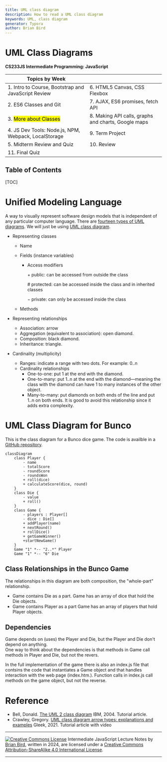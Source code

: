 ```yaml
---
title: UML class diagram
description: How to read a UML class diagram
keywords: UML, class diagram
generator: Typora
author: Brian Bird
---
```


<h1>UML Class Diagrams</h1>

**CS233JS Intermediate Programming: JavaScript**

| Topics by Week                                       |                                                     |
| ---------------------------------------------------- | --------------------------------------------------- |
| 1. Intro to Course, Bootstrap and JavaScript Review  | 6. HTML5 Canvas, CSS Flexbox                        |
| 2. ES6 Classes and Git                               | 7. AJAX, ES6 promises, fetch API                    |
| 3. <mark>More about Classes</mark>                   | 8. Making API calls, graphs and charts, Google maps |
| 4. JS Dev Tools: Node.js, NPM, Webpack, LocalStorage | 9. Term Project                                     |
| 5. Midterm Review and Quiz                           | 10. Review                                          |
| 11. Final Quiz                                       |                                                     |



<h2>Table of Contents</h2>

[TOC]

# Unified Modeling Language

A way to visually represent software design models that is independent of any particular computer language. There are [fourteen types of UML diagrams](https://creately.com/blog/diagrams/uml-diagram-types-examples/). We will just be using [UML class diagram](https://en.wikipedia.org/wiki/Class_diagram).

- Representing classes

  - Name

  - Fields (instance variables)

    - Access modifiers

      &plus; public: can be accessed from outside the class

      &num; protected: can be accessed inside the class and in inherited classes

      &minus; private: can only be accessed inside the class

  - Methods

- Representing relationships

  - Association: arrow
  - Aggregation (equivalent to association): open diamond.
  - Composition: black diamond.
  - Inheritance: triangle.

- Cardinality (multiplicity)

  - Ranges: indicate a range with two dots. For example: 0..n
  - Cardinality relationships
    - One-to-one: put 1 at the end with the diamond.
    - One-to-many: put 1..n at the end with the diamond&mdash;meaning the class with the diamond can have 1 to many instances of the other object.
    - Many-to-many: put diamonds on both ends of the line and put 1..n on both ends. It is good to avoid this relationship since it adds extra complexity.

  



# UML Class Diagram for Bunco

This is the class diagram for a Bunco dice game. The code is availble in a [GitHub repository](https://github.com/LCC-CIT/CS233JS-Going2Boston).

```mermaid
classDiagram
    class Player {
        - name
        - totalScore
        - roundScore
        - roundsWon
        + roll(dice)
        + calculateScore(dice, round)
    }
    class Die {
        - value
        + roll()
    }
    class Game {
        - players : Player[]
        - dice : Die[]
        + addPlayer(name)
        + nextRound()
        + rollDice()
        + getGameWinner()
        +startNewGame()
    }
    Game "1" *-- "2..*" Player
    Game "1" *-- "6" Die
```





## Class Relationships in the Bunco Game

The relationships in this diagram are both composition, the "whole-part" relationship.

- Game contains Die as a part. 
  Game has an array of dice that hold the Die objects.
- Game contains Player as a part 
  Game has an array of players that hold Player objects.

## Dependencies

Game depends on (uses) the Player and Die, but the Player and Die don't depend on anything.  
One way to think about the dependencies is that methods in Game call methods in Player and Die, but not the revers.

In the full implementation of the game there is also an index.js file that contsins the code that instantiates a Game object and that handles interaction with the web page (index.htm.). Function calls in index.js call methods on the game object, but not the reverse.

# Reference

- Bell, Donald. [The UML 2 class diagram](https://developer.ibm.com/articles/the-class-diagram/) IBM, 2004. Tutorial article.
- Crawley, Gregory. [UML class diagram arrow types: explanations and examples](https://www.gleek.io/blog/class-diagram-arrows.html) Gleek, 2021. Tutorial article with video



------

[![Creative Commons License](https://i.creativecommons.org/l/by-sa/4.0/88x31.png)](http://creativecommons.org/licenses/by-sa/4.0/) Intermediate JavaScript Lecture Notes by [Brian Bird](https://profbird.dev), written in <time>2024</time>, are licensed under a [Creative Commons Attribution-ShareAlike 4.0 International License](http://creativecommons.org/licenses/by-sa/4.0/). 

------------